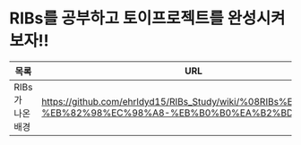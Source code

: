 # RIBs를 공부하고 토이프로젝트를 완성시켜보자!!

| 목록 | URL |
| ------ | ------ |
| RIBs가 나온 배경 | https://github.com/ehrldyd15/RIBs_Study/wiki/%08RIBs%EA%B0%80-%EB%82%98%EC%98%A8-%EB%B0%B0%EA%B2%BD |







